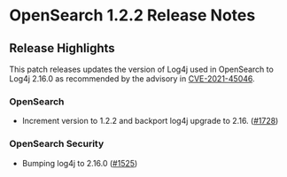 # OpenSearch 1.2.2 Release Notes

## Release Highlights

This patch releases updates the version of Log4j used in OpenSearch to Log4j 2.16.0 as recommended by the advisory in [CVE-2021-45046](https://www.cve.org/CVERecord?id=CVE-2021-45046).

### OpenSearch
* Increment version to 1.2.2 and backport log4j upgrade to 2.16. ([#1728](https://github.com/opensearch-project/OpenSearch/pull/1728))

### OpenSearch Security
* Bumping log4j to 2.16.0 ([#1525](https://github.com/opensearch-project/security/pull/1525))
